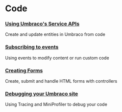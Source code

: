 # Code

### [Using Umbraco's Service APIs](Umbraco-Services/)
Create and update entities in Umbraco from code

### [Subscribing to events](Subscribing-To-Events/)
Using events to modify content or run custom code

### [Creating Forms](Creating-Forms/)
Create, submit and handle HTML forms with controllers

### [Debugging your Umbraco site](Debugging/)
Using Tracing and MiniProfiler to debug your code
